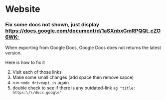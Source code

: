 # Website

### Fix some docs not shown, just display https://docs.google.com/document/d/1aSXnbxGmRPQQt_cZO6WK-
When exporting from Google Docs, Google Docs does not returns the latest version.

Here is how to fix it

2. Visit each of those links
3. Make some small changes (add space then remove sapce)
4. run `node driveapi.js` again
5. double check to see if there is any outdated-link `ag "title: https:\/\/docs.google"`
